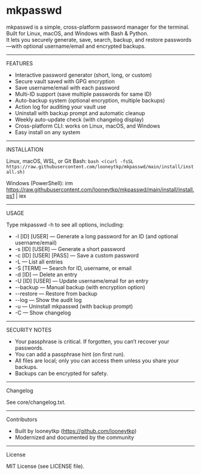 # mkpasswd

mkpasswd is a simple, cross-platform password manager for the terminal.  
Built for Linux, macOS, and Windows with Bash & Python.  
It lets you securely generate, save, search, backup, and restore passwords—with optional username/email and encrypted backups.

---

FEATURES

- Interactive password generator (short, long, or custom)
- Secure vault saved with GPG encryption
- Save username/email with each password
- Multi-ID support (save multiple passwords for same ID)
- Auto-backup system (optional encryption, multiple backups)
- Action log for auditing your vault use
- Uninstall with backup prompt and automatic cleanup
- Weekly auto-update check (with changelog display)
- Cross-platform CLI: works on Linux, macOS, and Windows
- Easy install on any system

---

INSTALLATION

Linux, macOS, WSL, or Git Bash:
```bash <(curl -fsSL https://raw.githubusercontent.com/looneytkp/mkpasswd/main/install/install.sh)```

Windows (PowerShell):
irm https://raw.githubusercontent.com/looneytkp/mkpasswd/main/install/install.ps1 | iex

---

USAGE

Type mkpasswd -h to see all options, including:

- -l [ID] [USER] — Generate a long password for an ID (and optional username/email)
- -s [ID] [USER] — Generate a short password
- -c [ID] [USER] [PASS] — Save a custom password
- -L — List all entries
- -S [TERM] — Search for ID, username, or email
- -d [ID] — Delete an entry
- -U [ID] [USER] — Update username/email for an entry
- --backup — Manual backup (with encryption option)
- --restore — Restore from backup
- --log — Show the audit log
- -u — Uninstall mkpasswd (with backup prompt)
- -C — Show changelog

---

SECURITY NOTES

- Your passphrase is critical. If forgotten, you can’t recover your passwords.
- You can add a passphrase hint (on first run).
- All files are local; only you can access them unless you share your backups.
- Backups can be encrypted for safety.

---

Changelog

See core/changelog.txt.

---

Contributors

- Built by looneytkp (https://github.com/looneytkp)
- Modernized and documented by the community

---

License

MIT License (see LICENSE file).